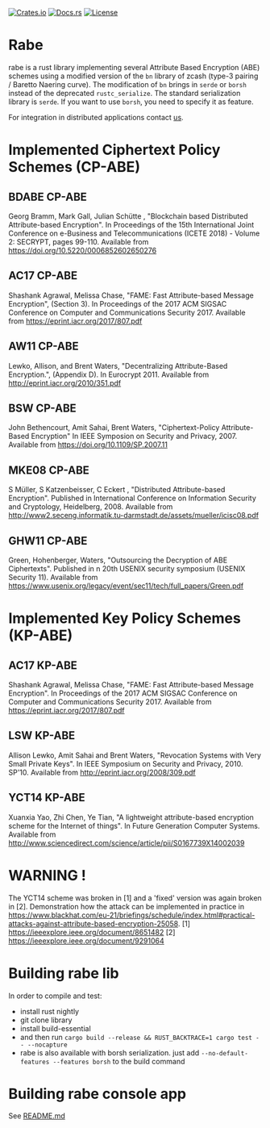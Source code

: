 
[![Crates.io](https://img.shields.io/crates/v/rabe?style=plastic)](https://crates.io/crates/rabe)
[![Docs.rs](https://img.shields.io/docsrs/rabe?style=plastic)](https://docs.rs/rabe)
[![License](https://img.shields.io/crates/l/rabe?style=plastic)](https://github.com/Fraunhofer-AISEC/rabe/blob/master/LICENSE)

# Rabe

rabe is a rust library implementing several Attribute Based Encryption (ABE) schemes using a modified version of the `bn` library of zcash (type-3 pairing / Baretto Naering curve). The modification of `bn` brings in `serde` or `borsh` instead of the deprecated `rustc_serialize`.
The standard serialization library is `serde`. If you want to use `borsh`, you need to specify it as feature.

For integration in distributed applications contact [us](mailto:info@aisec.fraunhofer.de).

# Implemented Ciphertext Policy Schemes (CP-ABE)

## BDABE CP-ABE

Georg Bramm, Mark Gall, Julian Schütte , "Blockchain based Distributed Attribute-based Encryption". In Proceedings of the 15th International Joint Conference on e-Business and Telecommunications (ICETE 2018) - Volume 2: SECRYPT, pages 99-110. Available from https://doi.org/10.5220/0006852602650276

## AC17 CP-ABE

Shashank Agrawal, Melissa Chase, "FAME: Fast Attribute-based Message Encryption", (Section 3). In Proceedings of the 2017 ACM SIGSAC Conference on Computer and Communications Security 2017. Available from https://eprint.iacr.org/2017/807.pdf

## AW11 CP-ABE

Lewko, Allison, and Brent Waters, "Decentralizing Attribute-Based Encryption.", (Appendix D). In Eurocrypt 2011. Available from http://eprint.iacr.org/2010/351.pdf

## BSW CP-ABE

John Bethencourt, Amit Sahai, Brent Waters, "Ciphertext-Policy Attribute-Based Encryption" In IEEE Symposion on Security and Privacy, 2007. Available from https://doi.org/10.1109/SP.2007.11

## MKE08 CP-ABE

S Müller, S Katzenbeisser, C Eckert , "Distributed Attribute-based Encryption". Published in International Conference on Information Security and Cryptology, Heidelberg, 2008. Available from http://www2.seceng.informatik.tu-darmstadt.de/assets/mueller/icisc08.pdf

## GHW11 CP-ABE

Green, Hohenberger, Waters, "Outsourcing the Decryption of ABE Ciphertexts". Published in n 20th USENIX security symposium (USENIX Security 11). Available from https://www.usenix.org/legacy/event/sec11/tech/full_papers/Green.pdf



# Implemented Key Policy Schemes (KP-ABE)

## AC17 KP-ABE

Shashank Agrawal, Melissa Chase, "FAME: Fast Attribute-based Message Encryption". In Proceedings of the 2017 ACM SIGSAC Conference on Computer and Communications Security 2017. Available from https://eprint.iacr.org/2017/807.pdf

## LSW KP-ABE 

Allison Lewko, Amit Sahai and Brent Waters, "Revocation Systems with Very Small Private Keys". In IEEE Symposium on Security and Privacy, 2010. SP'10. Available from http://eprint.iacr.org/2008/309.pdf

## YCT14 KP-ABE

Xuanxia Yao, Zhi Chen, Ye Tian, "A lightweight attribute-based encryption scheme for the Internet of things". In Future Generation Computer Systems. Available from http://www.sciencedirect.com/science/article/pii/S0167739X14002039
# WARNING !
The YCT14 scheme was broken in [1] and a 'fixed' version was again broken in [2].
Demonstration how the attack can be implemented in practice in https://www.blackhat.com/eu-21/briefings/schedule/index.html#practical-attacks-against-attribute-based-encryption-25058.
[1] https://ieeexplore.ieee.org/document/8651482
[2] https://ieeexplore.ieee.org/document/9291064

# Building rabe lib

In order to compile and test:
- install rust nightly
- git clone library 
- install build-essential
- and then run `cargo build --release && RUST_BACKTRACE=1 cargo test -- --nocapture` 
- rabe is also available with borsh serialization. just add `--no-default-features --features borsh` to the build command

# Building rabe console app

See [README.md](./rabe-console/README.md)

